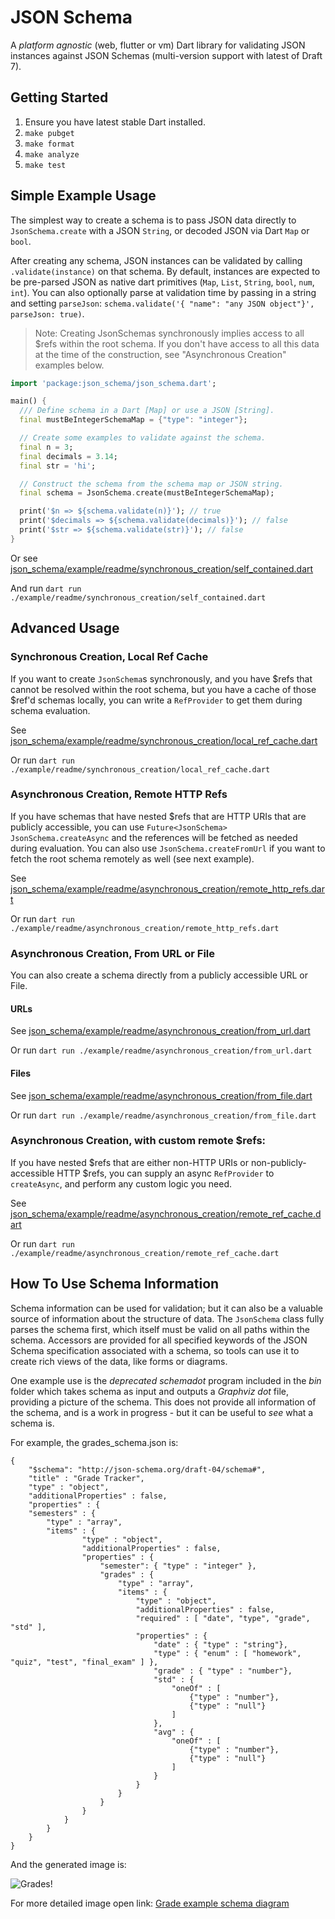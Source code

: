 # JSON Schema

  A *platform agnostic* (web, flutter or vm) Dart library for validating JSON instances against JSON Schemas (multi-version support with latest of Draft 7).

## Getting Started

1. Ensure you have latest stable Dart installed.
2. `make pubget`
3. `make format`
4. `make analyze`
5. `make test`

## Simple Example Usage

The simplest way to create a schema is to pass JSON data directly to `JsonSchema.create` with a JSON `String`, or decoded JSON via Dart `Map` or `bool`. 

After creating any schema, JSON instances can be validated by calling `.validate(instance)` on that schema. By default, instances are expected to be pre-parsed JSON as native dart primitives (`Map`, `List`, `String`, `bool`, `num`, `int`). You can also optionally parse at validation time by passing in a string and setting `parseJson`: `schema.validate('{ "name": "any JSON object"}', parseJson: true)`.

  > Note: Creating JsonSchemas synchronously implies access to all $refs within the root schema. If you don't have access to all this data at the time of the construction, see "Asynchronous Creation" examples below.

```dart
import 'package:json_schema/json_schema.dart';

main() {
  /// Define schema in a Dart [Map] or use a JSON [String].
  final mustBeIntegerSchemaMap = {"type": "integer"};

  // Create some examples to validate against the schema.
  final n = 3;
  final decimals = 3.14;
  final str = 'hi';

  // Construct the schema from the schema map or JSON string.
  final schema = JsonSchema.create(mustBeIntegerSchemaMap);

  print('$n => ${schema.validate(n)}'); // true
  print('$decimals => ${schema.validate(decimals)}'); // false
  print('$str => ${schema.validate(str)}'); // false
}
```

Or see [json_schema/example/readme/synchronous_creation/self_contained.dart](https://github.com/Workiva/json_schema/blob/master/example/readme/synchronous_creation/self_contained.dart)

And run `dart run ./example/readme/synchronous_creation/self_contained.dart`


## Advanced Usage

### Synchronous Creation, Local Ref Cache

If you want to create `JsonSchema`s synchronously, and you have $refs that cannot be resolved within the root schema, but you have a cache of those $ref'd schemas locally, you can write a `RefProvider` to get them during schema evaluation.

See [json_schema/example/readme/synchronous_creation/local_ref_cache.dart](https://github.com/Workiva/json_schema/blob/master/example/readme/synchronous_creation/local_ref_cache.dart)

Or run `dart run ./example/readme/synchronous_creation/local_ref_cache.dart`


### Asynchronous Creation, Remote HTTP Refs

If you have schemas that have nested $refs that are HTTP URIs that are publicly accessible, you can use `Future<JsonSchema> JsonSchema.createAsync` and the references will be fetched as needed during evaluation. You can also use `JsonSchema.createFromUrl` if you want to fetch the root schema remotely as well (see next example).

See [json_schema/example/readme/asynchronous_creation/remote_http_refs.dart](https://github.com/Workiva/json_schema/blob/master/example/readme/asynchronous_creation/remote_http_refs.dart)

Or run `dart run ./example/readme/asynchronous_creation/remote_http_refs.dart`

### Asynchronous Creation, From URL or File

You can also create a schema directly from a publicly accessible URL or File.

#### URLs
See [json_schema/example/readme/asynchronous_creation/from_url.dart](https://github.com/Workiva/json_schema/blob/master/example/readme/asynchronous_creation/from_url.dart)

Or run `dart run ./example/readme/asynchronous_creation/from_url.dart`

#### Files
See [json_schema/example/readme/asynchronous_creation/from_file.dart](https://github.com/Workiva/json_schema/blob/master/example/readme/asynchronous_creation/from_file.dart)

Or run `dart run ./example/readme/asynchronous_creation/from_file.dart`

### Asynchronous Creation, with custom remote $refs:

If you have nested $refs that are either non-HTTP URIs or non-publicly-accessible HTTP $refs, you can supply an async `RefProvider` to `createAsync`, and perform any custom logic you need.

See [json_schema/example/readme/asynchronous_creation/remote_ref_cache.dart](https://github.com/Workiva/json_schema/blob/master/example/readme/asynchronous_creation/remote_ref_cache.dart)

Or run `dart run ./example/readme/asynchronous_creation/remote_ref_cache.dart`

## How To Use Schema Information

  Schema information can be used for validation; but it can also be a valuable source of information about the structure of data. The `JsonSchema` class fully parses the schema first, which itself must be valid on all paths within the schema. Accessors are provided for all specified keywords of the JSON Schema specification associated with a schema, so tools can use it to create rich views of the data, like forms or diagrams.

  One example use is the *deprecated* _schemadot_ program included in the _bin_
  folder which takes schema as input and outputs a _Graphviz_ _dot_
  file, providing a picture of the schema. This does not provide all
  information of the schema, and is a work in progress - but it can be
  useful to *see* what a schema is.

  For example, the grades_schema.json is:

    {
        "$schema": "http://json-schema.org/draft-04/schema#",
        "title" : "Grade Tracker",
        "type" : "object",
        "additionalProperties" : false,
        "properties" : {
    	"semesters" : {
    	    "type" : "array",
    	    "items" : {
                    "type" : "object",
                    "additionalProperties" : false,
                    "properties" : {
                        "semester": { "type" : "integer" },
                        "grades" : {
                            "type" : "array",
                            "items" : {
                                "type" : "object",
                                "additionalProperties" : false,
                                "required" : [ "date", "type", "grade", "std" ],
                                "properties" : {
                                    "date" : { "type" : "string"},
                                    "type" : { "enum" : [ "homework", "quiz", "test", "final_exam" ] },
                                    "grade" : { "type" : "number"},
                                    "std" : { 
                                        "oneOf" : [ 
                                            {"type" : "number"}, 
                                            {"type" : "null"}
                                        ] 
                                    },
                                    "avg" : { 
                                        "oneOf" : [ 
                                            {"type" : "number"}, 
                                            {"type" : "null"}
                                        ] 
                                    }
                                }
                            }
                        }
                    }
                }
      	    }
        }
    }

  And the generated image is:

  ![Grades!](https://raw.github.com/Workiva/json_schema/master/example/from_url/grades_schema.png)  

  For more detailed image open link:
  <a href="https://raw.github.com/Workiva/json_schema/master/example/from_url/grades_schema.png"
  target="_blank">Grade example schema diagram</a>

